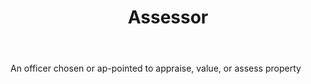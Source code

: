 ---
title: Assessor
permalink: "/definitions/assessor.html"
body: An officer chosen or ap-pointed to appraise, value, or assess property
published_at: '2018-07-07'
layout: post
---